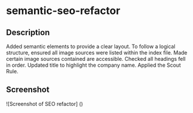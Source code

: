 # semantic-seo-refactor

## Description

Added semantic elements to provide a clear layout. To follow a logical structure, ensured all image sources were listed within the index file. Made certain image sources contained are accessible. Checked all headings fell in order. Updated title to highlight the company name. Applied the Scout Rule.

## Screenshot

![Screenshot of SEO refactor] ()
